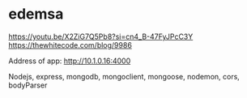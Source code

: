 # edemsa

https://youtu.be/X2ZiG7Q5Pb8?si=cn4_B-47FyJPcC3Y
https://thewhitecode.com/blog/9986

Address of app: http://10.1.0.16:4000

Nodejs, express, mongodb, mongoclient, mongoose, nodemon, cors, bodyParser
